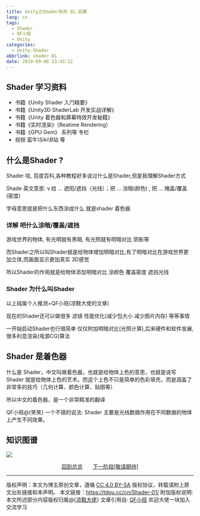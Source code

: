 ```yaml
---
title: Unity之Shader系列 01.启蒙
lang: cn
tags:
  - Shader
  - QF小班
  - Unity
categories:
  - Unity-Shader
abbrlink: shader-01
date: 2019-09-06 13:43:12
---
```






## Shader 学习资料
- 书籍《Unity Shader 入门精要》
- 书籍《Unity3D ShaderLab 开发实战详解》
- 书籍《Unity 着色器和屏幕特效开发秘籍》
- 书籍《实时渲染》（Reatime Rendering）
- 书籍《GPU Gem》 系列等 专栏 
- 视频 蛮牛\Siki\B站 等


## 什么是Shader ?

Shader 哈, 百度百科,各种教程好多说过什么是Shader,但是我理解Shader方式

Shade 英文意思: v.给 ... 遮阳/遮挡（光线）；把 ... 涂暗(颜色) , 把 ... 掩盖/覆盖(密度)

字母意思就是把什么东西涂成什么 就是shader 着色器


### 详解 吧什么涂暗/覆盖/遮挡

游戏世界的物体, 有光明就有黑暗, 有光照就有明暗对比 阴影等

而Shader之所以叫Shader就是给物体增加明暗对比,有了明暗对比在游戏世界更加立体,而画面显示更加真实 3D感觉

所以Shader的作用就是给物体添加明暗对比  涂颜色 覆盖密度 遮挡光线


### Shader 为什么叫Shader

以上纯属个人推测+QF小班(凉鞋大佬的文章)

现在的Shader还可以做很多 滤镜 性能优化(减少包大小 减少图片内存) 等等事情

一开始启动Shader也行很简单 仅仅附加明暗对比(光照计算),后来硬件和软件发展, 很多利息渲染(电源CG)算法
 

## Shader 是着色器

什么是 Shader，中文叫做着色器，也就是给物体上色的意思，也就是说写 Shader 就是给物体上色的艺术。而这个上色不只是简单的色彩填充，而是涵盖了非常多的技巧（几何计算、颜色计算、贴图等）

所以中文的着色器，是一个非常精准的翻译

QF小班@{笑笑} 一个不错的说法: Shader 主要是光线数据作用在不同数据的物体上产生不同效果。


## 知识图谱

![](http://tdou-cc.tdouguo.com/Shader-启蒙-map.jpg)



<center>
<a href="https://tdou.cc/cn/Shaders/">回到总览</a> &nbsp;&nbsp;&nbsp;&nbsp;&nbsp;
<a href="https://tdou.cc/cn/Shaders">下一阶段[敬请期待]</a>
</center>

--- 

版权声明：本文为博主原创文章，遵循 [CC 4.0 BY-SA](http://creativecommons.org/licenses/by-sa/4.0/) 版权协议，转载请附上原文出处链接和本声明。
本文链接：https://tdou.cc/cn/Shader-01/
附加版权说明: 本文所述部分内容版权归属@{[凉鞋大佬](https://github.com/liangxiegame)}
文章引用自: [QF小班](http://master.liangxiegame.com/master/intro) 欢迎大佬一块加入交流学习